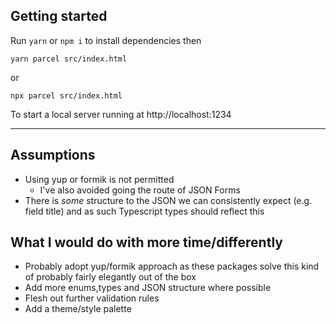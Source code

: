 ## Getting started

Run `yarn` or `npm i`
to install dependencies then

`yarn parcel src/index.html`

or

`npx parcel src/index.html
`

To start a local server running at http://localhost:1234

---

## Assumptions

- Using yup or formik is not permitted
  - I've also avoided going the route of JSON Forms
- There is _some_ structure to the JSON we can consistently expect (e.g. field title) and as such Typescript types should reflect this

## What I would do with more time/differently

- Probably adopt yup/formik approach as these packages solve this kind of probably fairly elegantly out of the box
- Add more enums,types and JSON structure where possible
- Flesh out further validation rules
- Add a theme/style palette
